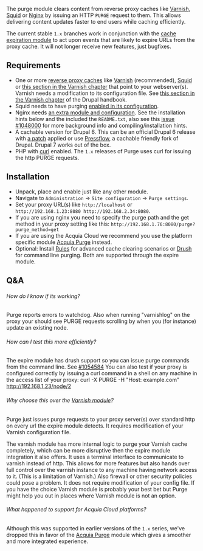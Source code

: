 The purge module clears content from reverse proxy caches like
[Varnish](http://varnish-cache.org/), [Squid](http://www.squid-cache.org/) or
[Nginx](http://nginx.net/) by issuing an HTTP ``PURGE`` request to them. This
allows delivering content updates faster to end users while caching efficiently.

The current stable ``1.x`` branches work in conjunction with the
[cache expiration module](http://drupal.org/project/expire) to act upon events
that are likely to expire URLs from the proxy cache. It will not longer receive
new features, just bugfixes.

## Requirements
*   One or more [reverse proxy caches](http://en.wikipedia.org/wiki/Reverse_proxy)
    like [Varnish](http://varnish-cache.org/) (recommended), [Squid](http://www.squid-cache.org/) or
    [this section in the Varnish chapter](http://nginx.net/) that point to your webserver(s).
    Varnish needs a modification to its configuration file.
    See [this section in the Varnish chapter](http://drupal.org/node/1054886#purge)
    of the Drupal handbook.
*   Squid needs to have purging
    [enabled in its configuration](http://docstore.mik.ua/squid/FAQ-7.html#ss7.5).
*   Nginx needs
    [an extra module and configuration](http://labs.frickle.com/nginx_ngx_cache_purge/).
    See the installation hints below and the included the ``README.txt``, also
    see this [issue #1048000](http://drupal.org/node/1048000) for more
    background info and compiling/installation hints.
*   A cachable version for Drupal 6. This can be an official Drupal 6 release with
    [a patch](http://drupal.org/node/466444) applied or use [Pressflow](http://pressflow.org/),
    a cachable friendly fork of Drupal. Drupal 7 works out of the box.
*   PHP with [curl](http://php.net/manual/en/book.curl.php) enabled. The ``1.x``
    releases of Purge uses curl for issuing the http PURGE requests.

## Installation
*   Unpack, place and enable just like any other module.
*   Navigate to ``Administration`` -> ``Site configuration`` -> ``Purge settings``.
*   Set your proxy URL(s) like ``http://localhost`` or
    ``http://192.168.1.23:8080 http://192.168.2.34:8080``.
*   If you are using nginx you need to specify the purge path and the get method
    in your proxy setting like this: ``http://192.168.1.76:8080/purge?purge_method=get``
*   If you are using the Acquia Cloud we recommend you use the platform specific
    module [Acquia Purge](http://drupal.org/project/acquia_purge) instead.
*   Optional: Install [Rules](http://drupal.org/project/rules) for advanced
    cache clearing scenarios or [Drush](http://drupal.org/project/drush) for
    command line purging. Both are supported through the expire module.

## Q&A

###### How do I know if its working?
Purge reports errors to watchdog. Also when running "varnishlog" on the
proxy your should see PURGE requests scrolling by when you (for instance)
update an existing node.

###### How can I test this more efficiently?
The expire module has drush support so you can issue purge commands from
the command line. See [#1054584](http://drupal.org/node/1054584)
You can also test if your proxy is configured correctly by issuing a curl
command in a shell on any machine in the access list of your proxy:
curl -X PURGE -H "Host: example.com" http://192.168.1.23/node/2

###### Why choose this over the [Varnish module](http://drupal.org/project/varnish)?
Purge just issues purge requests to your proxy server(s) over standard http
on every url the expire module detects. It requires modification of your
Varnish configuration file.

The varnish module has more internal logic to purge your Varnish cache
completely, which can be more disruptive then the expire module integration it
also offers. It uses a terminal interface to communicate to varnish instead of
http. This allows for more features but also hands over full control over the
varnish instance to any machine having network access to it. (This is a
limitation of Varnish.) Also firewall or other security policies could pose a
problem. It does not require modification of your config file. If you have the
choice Varnish module is probably your best bet but Purge might help you out in
places where Varnish module is not an option.

###### What happened to support for Acquia Cloud platforms?
Although this was supported in earlier versions of the ``1.x`` series, we've
dropped this in favor of the [Acquia Purge](http://drupal.org/project/acquia_purge)
module which gives a smoother and more integrated experience.
